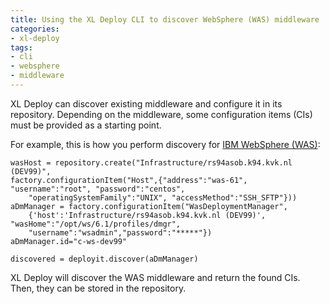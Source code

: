 ```yaml
---
title: Using the XL Deploy CLI to discover WebSphere (WAS) middleware
categories:
- xl-deploy
tags:
- cli
- websphere
- middleware
---
```


XL Deploy can discover existing middleware and configure it in its repository. Depending on the middleware, some configuration items (CIs) must be provided as a starting point.

For example, this is how you perform discovery for [IBM WebSphere (WAS)](http://docs.xebialabs.com/releases/latest/was-plugin/wasPluginManual.html):

    wasHost = repository.create("Infrastructure/rs94asob.k94.kvk.nl (DEV99)",
    factory.configurationItem("Host",{"address":"was-61", "username":"root", "password":"centos", 
        "operatingSystemFamily":"UNIX", "accessMethod":"SSH_SFTP"}))
    aDmManager = factory.configurationItem("WasDeploymentManager",
        {'host':'Infrastructure/rs94asob.k94.kvk.nl (DEV99)', "wasHome":"/opt/ws/6.1/profiles/dmgr",
        "username":"wsadmin","password":"*****"})
    aDmManager.id="c-ws-dev99"

    discovered = deployit.discover(aDmManager)

XL Deploy will discover the WAS middleware and return the found CIs. Then, they can be stored in the repository.
